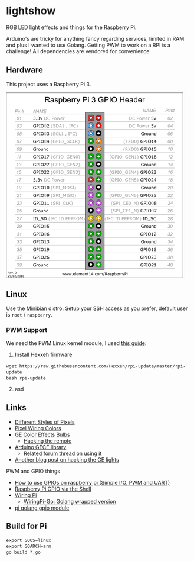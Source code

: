 # lightshow

RGB LED light effects and things for the Raspberry Pi.

Arduino's are tricky for anything fancy regarding services, limited in RAM and plus I wanted to use Golang. Getting PWM to work on a RPI is a challenge! All dependencies are vendored for convenience.

## Hardware

This project uses a Raspberry Pi 3.

<img src="images/pi3_gpio.png" width="480px"/>

## Linux

Use the [Minibian](https://minibianpi.wordpress.com/download/) distro. Setup your SSH access as you prefer, default user is `root` / `raspberry`.

### PWM Support

We need the PWM Linux kernel module, I used [this guide](https://learn.adafruit.com/adafruit-raspberry-pi-lesson-9-controlling-a-dc-motor/the-pwm-kernel-module):

1. Install Hexxeh firmware
  ```
  wget https://raw.githubusercontent.com/Hexxeh/rpi-update/master/rpi-update
  bash rpi-update
  ```
2. asd

## Links

* [Different Styles of Pixels](http://www.doityourselfchristmas.com/wiki/index.php?title=Different_Styles_of_Pixels)
* [Pixel Wiring Colors](http://www.doityourselfchristmas.com/wiki/index.php?title=Pixel_Wiring_Colors)
* [GE Color Effects Bulbs](http://www.geholidaylighting.com/color-effects/us/items/72425)
  * [Hacking the remote](https://lukecyca.com/2013/g35-rf-remote.html)
* [Arduino GECE library](https://github.com/sowbug/G35Arduino)
  * [Related forum thread on using it](http://doityourselfchristmas.com/forums/showthread.php?37502-E1-31-Arduino-GECE-controller)
* [Another blog post on hacking the GE lights](http://culverlabs.co/post/38529142159/christmaslights)

PWM and GPIO things

* [How to use GPIOs on raspberry pi (Simple I/O, PWM and UART)](https://sites.google.com/site/semilleroadt/raspberry-pi-tutorials/gpio)
* [Raspberry Pi GPIO via the Shell](https://luketopia.net/2013/07/28/raspberry-pi-gpio-via-the-shell/)
* [Wiring Pi](http://wiringpi.com/)
  * [WiringPi-Go: Golang wrapped version](https://github.com/hugozhu/rpi)
* [pi golang gpio module](https://github.com/stianeikeland/go-rpio/blob/master/rpio.go)


## Build for Pi

```
export GOOS=linux
export GOARCH=arm
go build *.go
```
